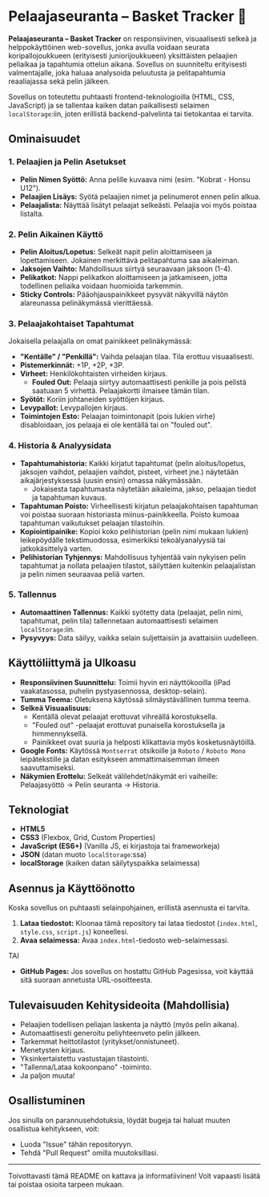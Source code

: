 # Pelaajaseuranta – Basket Tracker 🏀

**Pelaajaseuranta – Basket Tracker** on responsiivinen, visuaalisesti selkeä ja helppokäyttöinen web-sovellus, jonka avulla voidaan seurata koripallojoukkueen (erityisesti juniorijoukkueen) yksittäisten pelaajien peliaikaa ja tapahtumia ottelun aikana. Sovellus on suunniteltu erityisesti valmentajalle, joka haluaa analysoida peluutusta ja pelitapahtumia reaaliajassa sekä pelin jälkeen.

Sovellus on toteutettu puhtaasti frontend-teknologioilla (HTML, CSS, JavaScript) ja se tallentaa kaiken datan paikallisesti selaimen `localStorage`:iin, joten erillistä backend-palvelinta tai tietokantaa ei tarvita.

## Ominaisuudet

### 1. Pelaajien ja Pelin Asetukset
*   **Pelin Nimen Syöttö:** Anna pelille kuvaava nimi (esim. "Kobrat - Honsu U12").
*   **Pelaajien Lisäys:** Syötä pelaajien nimet ja pelinumerot ennen pelin alkua.
*   **Pelaajalista:** Näyttää lisätyt pelaajat selkeästi. Pelaajia voi myös poistaa listalta.

### 2. Pelin Aikainen Käyttö
*   **Pelin Aloitus/Lopetus:** Selkeät napit pelin aloittamiseen ja lopettamiseen. Jokainen merkittävä pelitapahtuma saa aikaleiman.
*   **Jaksojen Vaihto:** Mahdollisuus siirtyä seuraavaan jaksoon (1-4).
*   **Pelikatkot:** Nappi pelikatkon aloittamiseen ja jatkamiseen, jotta todellinen peliaika voidaan huomioida tarkemmin.
*   **Sticky Controls:** Pääohjauspainikkeet pysyvät näkyvillä näytön alareunassa pelinäkymässä vierittäessä.

### 3. Pelaajakohtaiset Tapahtumat
Jokaisella pelaajalla on omat painikkeet pelinäkymässä:
*   **"Kentälle" / "Penkillä":** Vaihda pelaajan tilaa. Tila erottuu visuaalisesti.
*   **Pistemerkinnät:** +1P, +2P, +3P.
*   **Virheet:** Henkilökohtaisten virheiden kirjaus.
    *   **Fouled Out:** Pelaaja siirtyy automaattisesti penkille ja pois pelistä saatuaan 5 virhettä. Pelaajakortti ilmaisee tämän tilan.
*   **Syötöt:** Koriin johtaneiden syöttöjen kirjaus.
*   **Levypallot:** Levypallojen kirjaus.
*   **Toimintojen Esto:** Pelaajan toimintonapit (pois lukien virhe) disabloidaan, jos pelaaja ei ole kentällä tai on "fouled out".

### 4. Historia & Analyysidata
*   **Tapahtumahistoria:** Kaikki kirjatut tapahtumat (pelin aloitus/lopetus, jaksojen vaihdot, pelaajien vaihdot, pisteet, virheet jne.) näytetään aikajärjestyksessä (uusin ensin) omassa näkymässään.
    *   Jokaisesta tapahtumasta näytetään aikaleima, jakso, pelaajan tiedot ja tapahtuman kuvaus.
*   **Tapahtuman Poisto:** Virheellisesti kirjatun pelaajakohtaisen tapahtuman voi poistaa suoraan historiasta miinus-painikkeella. Poisto kumoaa tapahtuman vaikutukset pelaajan tilastoihin.
*   **Kopiointipainike:** Kopioi koko pelihistorian (pelin nimi mukaan lukien) leikepöydälle tekstimuodossa, esimerkiksi tekoälyanalyysiä tai jatkokäsittelyä varten.
*   **Pelihistorian Tyhjennys:** Mahdollisuus tyhjentää vain nykyisen pelin tapahtumat ja nollata pelaajien tilastot, säilyttäen kuitenkin pelaajalistan ja pelin nimen seuraavaa peliä varten.

### 5. Tallennus
*   **Automaattinen Tallennus:** Kaikki syötetty data (pelaajat, pelin nimi, tapahtumat, pelin tila) tallennetaan automaattisesti selaimen `localStorage`:iin.
*   **Pysyvyys:** Data säilyy, vaikka selain suljettaisiin ja avattaisiin uudelleen.

## Käyttöliittymä ja Ulkoasu
*   **Responsiivinen Suunnittelu:** Toimii hyvin eri näyttökooilla (iPad vaakatasossa, puhelin pystyasennossa, desktop-selain).
*   **Tumma Teema:** Oletuksena käytössä silmäystävällinen tumma teema.
*   **Selkeä Visuaalisuus:**
    *   Kentällä olevat pelaajat erottuvat vihreällä korostuksella.
    *   "Fouled out" -pelaajat erottuvat punaisella korostuksella ja himmennyksellä.
    *   Painikkeet ovat suuria ja helposti klikattavia myös kosketusnäytöillä.
*   **Google Fonts:** Käytössä `Montserrat` otsikoille ja `Roboto` / `Roboto Mono` leipätekstille ja datan esitykseen ammattimaisemman ilmeen saavuttamiseksi.
*   **Näkymien Erottelu:** Selkeät välilehdet/näkymät eri vaiheille: Pelaajasyöttö → Pelin seuranta → Historia.

## Teknologiat
*   **HTML5**
*   **CSS3** (Flexbox, Grid, Custom Properties)
*   **JavaScript (ES6+)** (Vanilla JS, ei kirjastoja tai frameworkeja)
*   **JSON** (datan muoto `localStorage`:ssa)
*   **localStorage** (kaiken datan säilytyspaikka selaimessa)

## Asennus ja Käyttöönotto

Koska sovellus on puhtaasti selainpohjainen, erillistä asennusta ei tarvita.

1.  **Lataa tiedostot:** Kloonaa tämä repository tai lataa tiedostot (`index.html`, `style.css`, `script.js`) koneellesi.
2.  **Avaa selaimessa:** Avaa `index.html`-tiedosto web-selaimessasi.

TAI

*   **GitHub Pages:** Jos sovellus on hostattu GitHub Pagesissa, voit käyttää sitä suoraan annetusta URL-osoitteesta.

## Tulevaisuuden Kehitysideoita (Mahdollisia)

*   Pelaajien todellisen peliajan laskenta ja näyttö (myös pelin aikana).
*   Automaattisesti generoitu peliyhteenveto pelin jälkeen.
*   Tarkemmat heittotilastot (yritykset/onnistuneet).
*   Menetysten kirjaus.
*   Yksinkertaistettu vastustajan tilastointi.
*   "Tallenna/Lataa kokoonpano" -toiminto.
*   Ja paljon muuta!

## Osallistuminen

Jos sinulla on parannusehdotuksia, löydät bugeja tai haluat muuten osallistua kehitykseen, voit:
*   Luoda "Issue" tähän repositoryyn.
*   Tehdä "Pull Request" omilla muutoksillasi.

---

Toivottavasti tämä README on kattava ja informatiivinen! Voit vapaasti lisätä tai poistaa osioita tarpeen mukaan.
